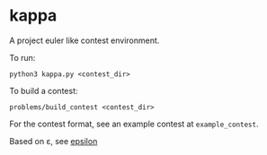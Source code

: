 # kappa

A project euler like contest environment.

To run:
```
python3 kappa.py <contest_dir>
```

To build a contest:
```
problems/build_contest <contest_dir>
```

For the contest format, see an example contest at `example_contest`.

Based on &epsilon;, see [epsilon](https://github.com/ForritunarkeppniFramhaldsskolanna/epsilon)
